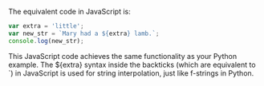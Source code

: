 The equivalent code in JavaScript is:

```javascript
var extra = 'little';
var new_str = `Mary had a ${extra} lamb.`;
console.log(new_str);
```

This JavaScript code achieves the same functionality as your Python example. The ${extra} syntax inside the backticks (which are equivalent to \`) in JavaScript is used for string interpolation, just like f-strings in Python.
